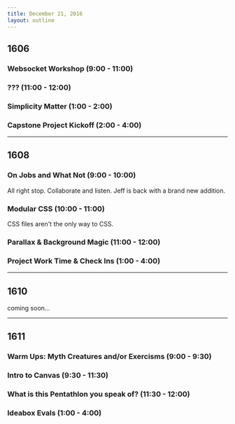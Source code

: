 ```yaml
---
title: December 21, 2016
layout: outline
---
```


## 1606

### Websocket Workshop (9:00 - 11:00)

### ??? (11:00 - 12:00)

### Simplicity Matter (1:00 - 2:00)

### Capstone Project Kickoff (2:00 - 4:00)

***

## 1608

### On Jobs and What Not (9:00 - 10:00)
All right stop. Collaborate and listen. Jeff is back with a brand new addition.

### Modular CSS (10:00 - 11:00)
CSS files aren't the only way to CSS.

### Parallax & Background Magic (11:00 - 12:00)

### Project Work Time & Check Ins (1:00 - 4:00)

***

## 1610
coming soon...

***

## 1611

### Warm Ups: Myth Creatures and/or Exercisms (9:00 - 9:30)

### Intro to Canvas (9:30 - 11:30)

### What is this Pentathlon you speak of? (11:30 - 12:00)

### Ideabox Evals (1:00 - 4:00)
